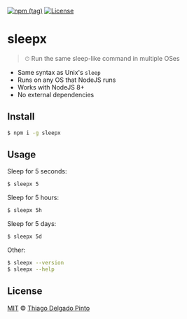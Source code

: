 [![npm (tag)](https://img.shields.io/npm/v/sleepx?color=green&label=NPM&style=for-the-badge)](https://github.com/thiagodp/sleepx/releases)
[![License](https://img.shields.io/npm/l/sleepx.svg?style=for-the-badge&color=green)](LICENSE.txt)

# sleepx

> ⏱ Run the same sleep-like command in multiple OSes

- Same syntax as Unix's `sleep`
- Runs on any OS that NodeJS runs
- Works with NodeJS 8+
- No external dependencies

## Install

```bash
$ npm i -g sleepx
```

## Usage

Sleep for 5 seconds:
```bash
$ sleepx 5
```

Sleep for 5 hours:
```bash
$ sleepx 5h
```

Sleep for 5 days:
```bash
$ sleepx 5d
```

Other:
```bash
$ sleepx --version
$ sleepx --help
```

## License

[MIT](LICENSE.txt) © [Thiago Delgado Pinto](https://github.com/thiagodp)
